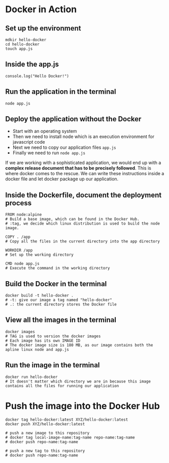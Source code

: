 # Docker in Action

## Set up the environment
```
mdkir hello-docker
cd hello-docker
touch app.js
```

## Inside the app.js
```
console.log("Hello Docker!")
```

## Run the application in the terminal
```
node app.js
```

## Deploy the application without the Docker
* Start with an operating system 
* Then we need to install node which is an execution environment for javascript code 
* Next we need to copy our application files `app.js` 
* Finally we need to run `node app.js` 

If we are working with a sophisticated application, we would end up with a **complex release document that has to be precisely followed**. This is where docker comes to the rescue. We can write these instructions inside a docker file and let docker package up our application. 

## Inside the Dockerfile, document the deployment process
```
FROM node:alpine 
# Build a base image, which can be found in the Docker Hub. 
# :tag, we decide which linux distribution is used to build the node image.

COPY . /app
# Copy all the files in the current directory into the app directory

WORKDIR /app
# Set up the working directory

CMD node app.js
# Execute the command in the working directory
```

## Build the Docker in the terminal
```
docker build -t hello-docker .
# -t: give our image a tag named "hello-docker"
# .: the current directory stores the Docker file
```

## View all the images in the terminal
```
docker images
# TAG is used to version the docker images
# Each image has its own IMAGE ID
# The docker image size is 180 MB, as our image contains both the apline linux node and app.js
```

## Run the image in the terminal
```
docker run hello-docker
# It doesn't matter which directory we are in because this image contains all the files for running our application 
```

# Push the image into the Docker Hub
```
docker tag hello-docker:latest XYZ/hello-docker:latest
docker push XYZ/hello-docker:latest

# push a new image to this repository
# docker tag local-image-name:tag-name repo-name:tag-name
# docker push repo-name:tag-name

# push a new tag to this repository
# docker push repo-name:tag-name
```